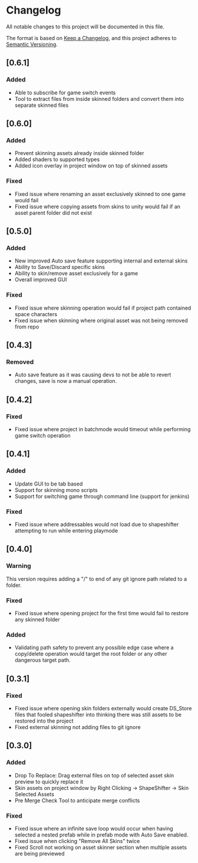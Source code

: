 
# Changelog
All notable changes to this project will be documented in this file.

The format is based on [Keep a Changelog](https://keepachangelog.com/en/1.0.0/),
and this project adheres to [Semantic Versioning](https://semver.org/spec/v2.0.0.html).

## [0.6.1]
### Added
- Able to subscribe for game switch events
- Tool to extract files from inside skinned folders and convert them into separate skinned files

## [0.6.0]
### Added
- Prevent skinning assets already inside skinned folder
- Added shaders to supported types
- Added icon overlay in project window on top of skinned assets

### Fixed
- Fixed issue where renaming an asset exclusively skinned to one game would fail
- Fixed issue where copying assets from skins to unity would fail if an asset parent folder did not exist

## [0.5.0]
### Added
- New improved Auto save feature supporting internal and external skins
- Ability to Save/Discard specific skins
- Ability to skin/remove asset exclusively for a game
- Overall improved GUI

### Fixed
- Fixed issue where skinning operation would fail if project path contained space characters
- Fixed issue when skinning where original asset was not being removed from repo

## [0.4.3]
### Removed
- Auto save feature as it was causing devs to not be able to revert changes, save is now a manual operation.

## [0.4.2]
### Fixed
- Fixed issue where project in batchmode would timeout while performing game switch operation

## [0.4.1]

### Added
- Update GUI to be tab based
- Support for skinning mono scripts
- Support for switching game through command line (support for jenkins)

### Fixed
- Fixed issue where addressables would not load due to shapeshifter attempting to run while entering playmode

## [0.4.0]

### Warning
This version requires adding a "/" to end of any git ignore path related to a folder. 

### Fixed
- Fixed issue where opening project for the first time would fail to restore any skinned folder

### Added
- Validating path safety to prevent any possible edge case where a copy/delete operation would target the root folder or any other dangerous target path.

## [0.3.1]
### Fixed
- Fixed issue where opening skin folders externally would create DS_Store files that fooled shapeshifter 
into thinking there was still assets to be restored into the project
- Fixed external skinning not adding files to git ignore

## [0.3.0]
### Added
- Drop To Replace: Drag external files on top of selected asset skin preview to quickly replace it
- Skin assets on project window by Right Clicking -> ShapeShifter -> Skin Selected Assets
- Pre Merge Check Tool to anticipate merge conflicts

### Fixed
- Fixed issue where an infinite save loop would occur when having selected a nested prefab while in prefab mode with Auto Save enabled.
- Fixed issue when clicking "Remove All Skins" twice
- Fixed Scroll not working on asset skinner section when multiple assets are being previewed


